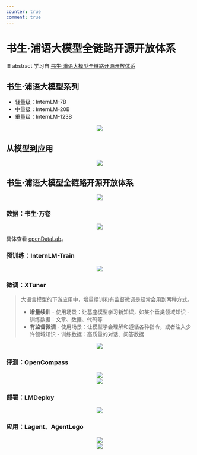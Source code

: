 ```yaml
---
counter: true
comment: true
---
```



# 书生·浦语大模型全链路开源开放体系

!!! abstract
    学习自 [书生·浦语大模型全链路开源开放体系](https://www.bilibili.com/video/BV1Rc411b7ns/)

## 书生·浦语大模型系列

- 轻量级：InternLM-7B
- 中量级：InternLM-20B
- 重量级：InternLM-123B

<center><img src="https://cdn.jujimeizuo.cn/note/llm/internlm/20B-pf.jpg"></center>

## 从模型到应用

<center><img src="https://cdn.jujimeizuo.cn/note/llm/internlm/model2app.jpg"></center>

## 书生·浦语大模型全链路开源开放体系

<center><img src="https://cdn.jujimeizuo.cn/note/llm/internlm/structure.jpg"></center>

### 数据：书生·万卷

<center><img src="https://cdn.jujimeizuo.cn/note/llm/internlm/data.jpg"></center>

具体查看 [openDataLab](https://opendatalab.com/)。

### 预训练：InternLM-Train

<center><img src="https://cdn.jujimeizuo.cn/note/llm/internlm/internlm-train.jpg"></center>

### 微调：XTuner

> 大语言模型的下游应用中，增量续训和有监督微调是经常会用到两种方式。
>
> - **增量续训**
>       - 使用场景：让基座模型学习新知识，如某个垂类领域知识
>       - 训练数据：文章、数据、代码等
> - **有监督微调**
>       - 使用场景：让模型学会理解和遵循各种指令，或者注入少许领域知识
>       - 训练数据：高质量的对话、问答数据

<center><img src="https://cdn.jujimeizuo.cn/note/llm/internlm/xtuner.jpg"></center>

### 评测：OpenCompass


<center><img src="https://cdn.jujimeizuo.cn/note/llm/internlm/opencompass.jpg"></center>

<center><img src="https://cdn.jujimeizuo.cn/note/llm/internlm/opencompass-structure.jpg"></center>

### 部署：LMDeploy

<center><img src="https://cdn.jujimeizuo.cn/note/llm/internlm/lmdeploy.jpg"></center>


### 应用：Lagent、AgentLego

<center><img src="https://cdn.jujimeizuo.cn/note/llm/internlm/lagent.jpg"></center>

<center><img src="https://cdn.jujimeizuo.cn/note/llm/internlm/agentlego.jpg"></center>
